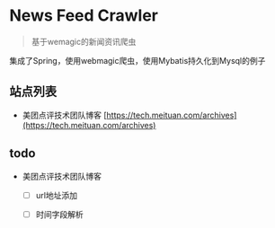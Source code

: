 # News Feed Crawler

> 基于wemagic的新闻资讯爬虫

集成了Spring，使用webmagic爬虫，使用Mybatis持久化到Mysql的例子

## 站点列表

- 美团点评技术团队博客
[https://tech.meituan.com/archives](https://tech.meituan.com/archives)


## todo

- 美团点评技术团队博客  
    - [ ] url地址添加   
    - [ ] 时间字段解析   

